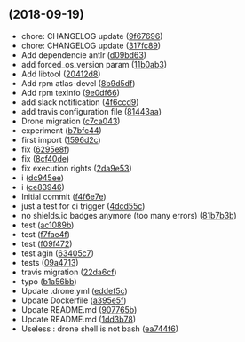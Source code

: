 ##  (2018-09-19)

* chore: CHANGELOG update ([9f67696](https://github.com/metwork-framework/docker-mfext-centos6-buildimage/commit/9f67696))
* chore: CHANGELOG update ([317fc89](https://github.com/metwork-framework/docker-mfext-centos6-buildimage/commit/317fc89))
* Add dependencie antlr ([d09bd63](https://github.com/metwork-framework/docker-mfext-centos6-buildimage/commit/d09bd63))
* add forced_os_version param ([11b0ab3](https://github.com/metwork-framework/docker-mfext-centos6-buildimage/commit/11b0ab3))
* Add libtool ([20412d8](https://github.com/metwork-framework/docker-mfext-centos6-buildimage/commit/20412d8))
* Add rpm atlas-devel ([8b9d5df](https://github.com/metwork-framework/docker-mfext-centos6-buildimage/commit/8b9d5df))
* Add rpm texinfo ([9e0df66](https://github.com/metwork-framework/docker-mfext-centos6-buildimage/commit/9e0df66))
* add slack notification ([4f6ccd9](https://github.com/metwork-framework/docker-mfext-centos6-buildimage/commit/4f6ccd9))
* add travis configuration file ([81443aa](https://github.com/metwork-framework/docker-mfext-centos6-buildimage/commit/81443aa))
* Drone migration ([c7ca043](https://github.com/metwork-framework/docker-mfext-centos6-buildimage/commit/c7ca043))
* experiment ([b7bfc44](https://github.com/metwork-framework/docker-mfext-centos6-buildimage/commit/b7bfc44))
* first import ([1596d2c](https://github.com/metwork-framework/docker-mfext-centos6-buildimage/commit/1596d2c))
* fix ([6295e8f](https://github.com/metwork-framework/docker-mfext-centos6-buildimage/commit/6295e8f))
* fix ([8cf40de](https://github.com/metwork-framework/docker-mfext-centos6-buildimage/commit/8cf40de))
* fix execution rights ([2da9e53](https://github.com/metwork-framework/docker-mfext-centos6-buildimage/commit/2da9e53))
* i ([dc945ee](https://github.com/metwork-framework/docker-mfext-centos6-buildimage/commit/dc945ee))
* i ([ce83946](https://github.com/metwork-framework/docker-mfext-centos6-buildimage/commit/ce83946))
* Initial commit ([f4f6e7e](https://github.com/metwork-framework/docker-mfext-centos6-buildimage/commit/f4f6e7e))
* just a test for ci trigger ([4dcd55c](https://github.com/metwork-framework/docker-mfext-centos6-buildimage/commit/4dcd55c))
* no shields.io badges anymore (too many errors) ([81b7b3b](https://github.com/metwork-framework/docker-mfext-centos6-buildimage/commit/81b7b3b))
* test ([ac1089b](https://github.com/metwork-framework/docker-mfext-centos6-buildimage/commit/ac1089b))
* test ([f7fae4f](https://github.com/metwork-framework/docker-mfext-centos6-buildimage/commit/f7fae4f))
* test ([f09f472](https://github.com/metwork-framework/docker-mfext-centos6-buildimage/commit/f09f472))
* test agin ([63405c7](https://github.com/metwork-framework/docker-mfext-centos6-buildimage/commit/63405c7))
* tests ([09a4713](https://github.com/metwork-framework/docker-mfext-centos6-buildimage/commit/09a4713))
* travis migration ([22da6cf](https://github.com/metwork-framework/docker-mfext-centos6-buildimage/commit/22da6cf))
* typo ([b1a56bb](https://github.com/metwork-framework/docker-mfext-centos6-buildimage/commit/b1a56bb))
* Update .drone.yml ([eddef5c](https://github.com/metwork-framework/docker-mfext-centos6-buildimage/commit/eddef5c))
* Update Dockerfile ([a395e5f](https://github.com/metwork-framework/docker-mfext-centos6-buildimage/commit/a395e5f))
* Update README.md ([907765b](https://github.com/metwork-framework/docker-mfext-centos6-buildimage/commit/907765b))
* Update README.md ([1dd3b78](https://github.com/metwork-framework/docker-mfext-centos6-buildimage/commit/1dd3b78))
* Useless : drone shell is not bash ([ea744f6](https://github.com/metwork-framework/docker-mfext-centos6-buildimage/commit/ea744f6))



